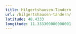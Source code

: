 ```yaml
---
title: Hilgertshausen-Tandern
url: /hilgertshausen-tandern/
latitude: 48.4333
longitude: 11.333300000000001
---
```

